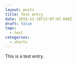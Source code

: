 ```yaml
---
layout: posts
title: Test entry
date: 2019-12-18T13:07:07.040Z
draft: false
tags:
  - test
categories:
  - shorts
---
```

This is a test entry.
